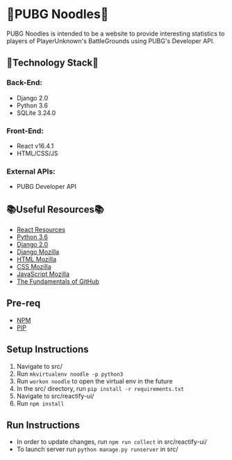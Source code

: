 
# 🍜PUBG Noodles🍜
PUBG Noodles is intended to be a website to provide interesting statistics to players of PlayerUnknown's BattleGrounds using PUBG's Developer API.

## 🍔Technology Stack🍔

### Back-End:
* Django 2.0
* Python 3.6
* SQLite 3.24.0

### Front-End:
* React v16.4.1
* HTML/CSS/JS

### External APIs:
* PUBG Developer API

## 📚Useful Resources📚
* [React Resources](https://github.com/enaqx/awesome-react)
* [Python 3.6](https://docs.python.org/3.6/tutorial/index.html)
* [Django 2.0](https://docs.djangoproject.com/en/2.0/)
* [Django Mozilla](https://developer.mozilla.org/en-US/docs/Learn/Server-side/Django)
* [HTML Mozilla](https://developer.mozilla.org/en-US/docs/Learn/HTML/Introduction_to_HTML)
* [CSS Mozilla](https://developer.mozilla.org/en-US/docs/Learn/CSS)
* [JavaScript Mozilla](https://developer.mozilla.org/en-US/docs/Web/JavaScript/Guide)
* [The Fundamentals of GitHub](https://guides.github.com/)

## Pre-req
* [NPM](https://docs.npmjs.com/getting-started/installing-node)
* [PIP](https://pip.pypa.io/en/stable/installing/)


## Setup Instructions
1. Navigate to src/
2. Run ```mkvirtualenv noodle -p python3```
3. Run ```workon noodle``` to open the virtual env in the future
4. In the src/ directory, run ```pip install -r requirements.txt```
5. Navigate to src/reactify-ui/
6. Run ```npm install```

## Run Instructions
* In order to update changes, run ```npm run collect``` in src/reactify-ui/
* To launch server run ```python manage.py runserver``` in src/

